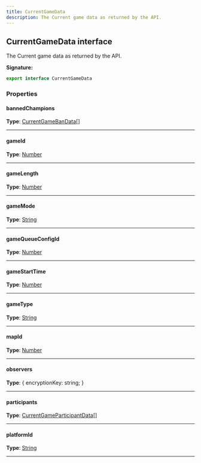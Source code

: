 ```yaml
---
title: CurrentGameData
description: The Current game data as returned by the API.
---
```


## CurrentGameData interface

The Current game data as returned by the API.

**Signature:**

```ts
export interface CurrentGameData 
```

### Properties

#### bannedChampions



**Type**: [CurrentGameBanData](/api/currentgamebandata)[]

---

#### gameId



**Type**: [Number](https://developer.mozilla.org/en-US/docs/Web/JavaScript/Reference/Global_Objects/Number)

---

#### gameLength



**Type**: [Number](https://developer.mozilla.org/en-US/docs/Web/JavaScript/Reference/Global_Objects/Number)

---

#### gameMode



**Type**: [String](https://developer.mozilla.org/en-US/docs/Web/JavaScript/Reference/Global_Objects/String)

---

#### gameQueueConfigId



**Type**: [Number](https://developer.mozilla.org/en-US/docs/Web/JavaScript/Reference/Global_Objects/Number)

---

#### gameStartTime



**Type**: [Number](https://developer.mozilla.org/en-US/docs/Web/JavaScript/Reference/Global_Objects/Number)

---

#### gameType



**Type**: [String](https://developer.mozilla.org/en-US/docs/Web/JavaScript/Reference/Global_Objects/String)

---

#### mapId



**Type**: [Number](https://developer.mozilla.org/en-US/docs/Web/JavaScript/Reference/Global_Objects/Number)

---

#### observers



**Type**: {         encryptionKey: string;     }

---

#### participants



**Type**: [CurrentGameParticipantData](/api/currentgameparticipantdata)[]

---

#### platformId



**Type**: [String](https://developer.mozilla.org/en-US/docs/Web/JavaScript/Reference/Global_Objects/String)

---

